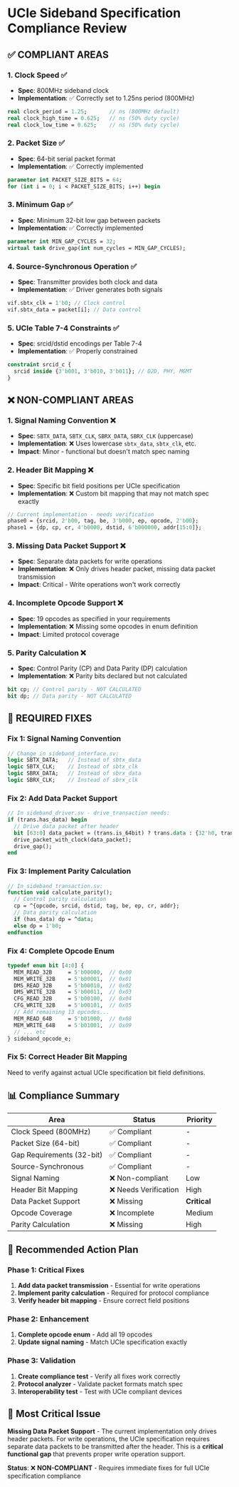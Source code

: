 # UCIe Sideband Specification Compliance Review

## ✅ **COMPLIANT AREAS**

### **1. Clock Speed ✅**
- **Spec**: 800MHz sideband clock
- **Implementation**: ✅ Correctly set to 1.25ns period (800MHz)
```systemverilog
real clock_period = 1.25;       // ns (800MHz default)
real clock_high_time = 0.625;   // ns (50% duty cycle)
real clock_low_time = 0.625;    // ns (50% duty cycle)
```

### **2. Packet Size ✅**
- **Spec**: 64-bit serial packet format
- **Implementation**: ✅ Correctly implemented
```systemverilog
parameter int PACKET_SIZE_BITS = 64;
for (int i = 0; i < PACKET_SIZE_BITS; i++) begin
```

### **3. Minimum Gap ✅**
- **Spec**: Minimum 32-bit low gap between packets
- **Implementation**: ✅ Correctly implemented
```systemverilog
parameter int MIN_GAP_CYCLES = 32;
virtual task drive_gap(int num_cycles = MIN_GAP_CYCLES);
```

### **4. Source-Synchronous Operation ✅**
- **Spec**: Transmitter provides both clock and data
- **Implementation**: ✅ Driver generates both signals
```systemverilog
vif.sbtx_clk = 1'b0; // Clock control
vif.sbtx_data = packet[i]; // Data control
```

### **5. UCIe Table 7-4 Constraints ✅**
- **Spec**: srcid/dstid encodings per Table 7-4
- **Implementation**: ✅ Properly constrained
```systemverilog
constraint srcid_c { 
  srcid inside {3'b001, 3'b010, 3'b011}; // D2D, PHY, MGMT
}
```

## ❌ **NON-COMPLIANT AREAS**

### **1. Signal Naming Convention ❌**
- **Spec**: `SBTX_DATA`, `SBTX_CLK`, `SBRX_DATA`, `SBRX_CLK` (uppercase)
- **Implementation**: ❌ Uses lowercase `sbtx_data`, `sbtx_clk`, etc.
- **Impact**: Minor - functional but doesn't match spec naming

### **2. Header Bit Mapping ❌**
- **Spec**: Specific bit field positions per UCIe specification
- **Implementation**: ❌ Custom bit mapping that may not match spec exactly
```systemverilog
// Current implementation - needs verification
phase0 = {srcid, 2'b00, tag, be, 3'b000, ep, opcode, 2'b00};
phase1 = {dp, cp, cr, 4'b0000, dstid, 6'b000000, addr[15:0]};
```

### **3. Missing Data Packet Support ❌**
- **Spec**: Separate data packets for write operations
- **Implementation**: ❌ Only drives header packet, missing data packet transmission
- **Impact**: Critical - Write operations won't work correctly

### **4. Incomplete Opcode Support ❌**
- **Spec**: 19 opcodes as specified in your requirements
- **Implementation**: ❌ Missing some opcodes in enum definition
- **Impact**: Limited protocol coverage

### **5. Parity Calculation ❌**
- **Spec**: Control Parity (CP) and Data Parity (DP) calculation
- **Implementation**: ❌ Parity bits declared but not calculated
```systemverilog
bit cp; // Control parity - NOT CALCULATED
bit dp; // Data parity - NOT CALCULATED
```

## 🔧 **REQUIRED FIXES**

### **Fix 1: Signal Naming Convention**
```systemverilog
// Change in sideband_interface.sv:
logic SBTX_DATA;   // Instead of sbtx_data
logic SBTX_CLK;    // Instead of sbtx_clk
logic SBRX_DATA;   // Instead of sbrx_data
logic SBRX_CLK;    // Instead of sbrx_clk
```

### **Fix 2: Add Data Packet Support**
```systemverilog
// In sideband_driver.sv - drive_transaction needs:
if (trans.has_data) begin
  // Drive data packet after header
  bit [63:0] data_packet = (trans.is_64bit) ? trans.data : {32'h0, trans.data[31:0]};
  drive_packet_with_clock(data_packet);
  drive_gap();
end
```

### **Fix 3: Implement Parity Calculation**
```systemverilog
// In sideband_transaction.sv:
function void calculate_parity();
  // Control parity calculation
  cp = ^{opcode, srcid, dstid, tag, be, ep, cr, addr};
  // Data parity calculation  
  if (has_data) dp = ^data;
  else dp = 1'b0;
endfunction
```

### **Fix 4: Complete Opcode Enum**
```systemverilog
typedef enum bit [4:0] {
  MEM_READ_32B     = 5'b00000,  // 0x00
  MEM_WRITE_32B    = 5'b00001,  // 0x01
  DMS_READ_32B     = 5'b00010,  // 0x02
  DMS_WRITE_32B    = 5'b00011,  // 0x03
  CFG_READ_32B     = 5'b00100,  // 0x04
  CFG_WRITE_32B    = 5'b00101,  // 0x05
  // Add remaining 13 opcodes...
  MEM_READ_64B     = 5'b01000,  // 0x08
  MEM_WRITE_64B    = 5'b01001,  // 0x09
  // ... etc
} sideband_opcode_e;
```

### **Fix 5: Correct Header Bit Mapping**
Need to verify against actual UCIe specification bit field definitions.

## 📊 **Compliance Summary**

| Area | Status | Priority |
|------|--------|----------|
| Clock Speed (800MHz) | ✅ Compliant | - |
| Packet Size (64-bit) | ✅ Compliant | - |
| Gap Requirements (32-bit) | ✅ Compliant | - |
| Source-Synchronous | ✅ Compliant | - |
| Signal Naming | ❌ Non-compliant | Low |
| Header Bit Mapping | ❌ Needs Verification | High |
| Data Packet Support | ❌ Missing | **Critical** |
| Opcode Coverage | ❌ Incomplete | Medium |
| Parity Calculation | ❌ Missing | High |

## 🎯 **Recommended Action Plan**

### **Phase 1: Critical Fixes**
1. **Add data packet transmission** - Essential for write operations
2. **Implement parity calculation** - Required for protocol compliance
3. **Verify header bit mapping** - Ensure correct field positions

### **Phase 2: Enhancement**
1. **Complete opcode enum** - Add all 19 opcodes
2. **Update signal naming** - Match UCIe specification exactly

### **Phase 3: Validation**
1. **Create compliance test** - Verify all fixes work correctly
2. **Protocol analyzer** - Validate packet formats match spec
3. **Interoperability test** - Test with UCIe compliant devices

## 🚨 **Most Critical Issue**

**Missing Data Packet Support** - The current implementation only drives header packets. For write operations, the UCIe specification requires separate data packets to be transmitted after the header. This is a **critical functional gap** that prevents proper write operation support.

**Status**: ❌ **NON-COMPLIANT** - Requires immediate fixes for full UCIe specification compliance